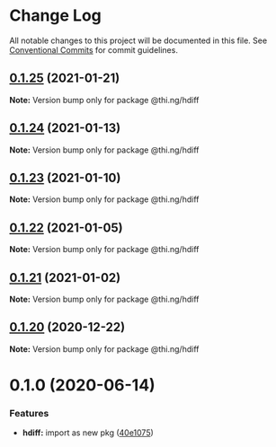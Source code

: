 # Change Log

All notable changes to this project will be documented in this file.
See [Conventional Commits](https://conventionalcommits.org) for commit guidelines.

## [0.1.25](https://github.com/thi-ng/umbrella/compare/@thi.ng/hdiff@0.1.24...@thi.ng/hdiff@0.1.25) (2021-01-21)

**Note:** Version bump only for package @thi.ng/hdiff





## [0.1.24](https://github.com/thi-ng/umbrella/compare/@thi.ng/hdiff@0.1.23...@thi.ng/hdiff@0.1.24) (2021-01-13)

**Note:** Version bump only for package @thi.ng/hdiff





## [0.1.23](https://github.com/thi-ng/umbrella/compare/@thi.ng/hdiff@0.1.22...@thi.ng/hdiff@0.1.23) (2021-01-10)

**Note:** Version bump only for package @thi.ng/hdiff





## [0.1.22](https://github.com/thi-ng/umbrella/compare/@thi.ng/hdiff@0.1.21...@thi.ng/hdiff@0.1.22) (2021-01-05)

**Note:** Version bump only for package @thi.ng/hdiff





## [0.1.21](https://github.com/thi-ng/umbrella/compare/@thi.ng/hdiff@0.1.20...@thi.ng/hdiff@0.1.21) (2021-01-02)

**Note:** Version bump only for package @thi.ng/hdiff





## [0.1.20](https://github.com/thi-ng/umbrella/compare/@thi.ng/hdiff@0.1.19...@thi.ng/hdiff@0.1.20) (2020-12-22)

**Note:** Version bump only for package @thi.ng/hdiff





# 0.1.0 (2020-06-14)


### Features

* **hdiff:** import as new pkg ([40e1075](https://github.com/thi-ng/umbrella/commit/40e10755ca520d5d850da98d07b40f9339310318))
